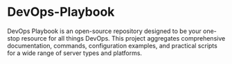 # DevOps-Playbook
DevOps Playbook is an open-source repository designed to be your one-stop resource for all things DevOps. This project aggregates comprehensive documentation, commands, configuration examples, and practical scripts for a wide range of server types and platforms.
